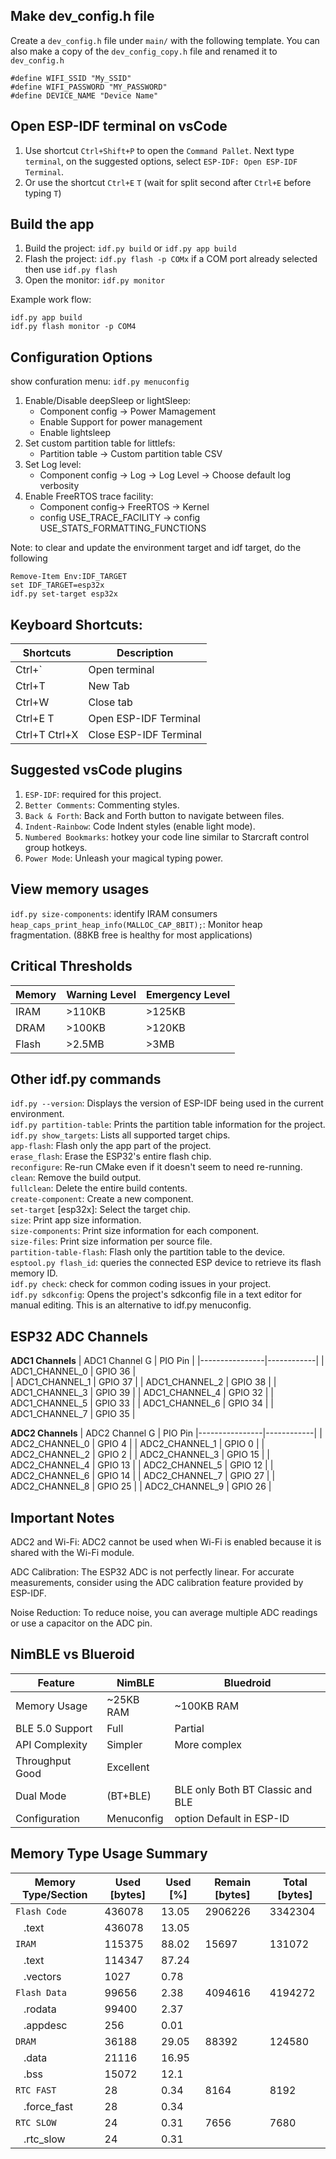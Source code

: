 ## Make dev_config.h file

Create a `dev_config.h` file under `main/` with the following template. You can also make a copy of the `dev_config_copy.h` file and renamed it to `dev_config.h`

```
#define WIFI_SSID "My_SSID"
#define WIFI_PASSWORD "MY_PASSWORD"
#define DEVICE_NAME "Device Name"
```

## Open ESP-IDF terminal on vsCode

1. Use shortcut `Ctrl+Shift+P` to open the `Command Pallet`. Next type `terminal`, on the suggested options, select `ESP-IDF: Open ESP-IDF Terminal`.
2. Or use the shortcut `Ctrl+E`  `T` (wait for split second after `Ctrl+E` before typing `T`)

## Build the app

1. Build the project: `idf.py build` or `idf.py app build`
2. Flash the project: `idf.py flash -p COMx` if a COM port already selected then use `idf.py flash`
3. Open the monitor: `idf.py monitor`
   
Example work flow: <br>
```
idf.py app build
idf.py flash monitor -p COM4
```

## Configuration Options

show confuration menu: `idf.py menuconfig`

1. Enable/Disable deepSleep or lightSleep:
   - Component config -> Power Mamagement 
   - Enable Support for power management
   - Enable lightsleep 
2. Set custom partition table for littlefs:
   - Partition table -> Custom partition table CSV
3. Set Log level:
   - Component config -> Log -> Log Level -> Choose default log verbosity
4. Enable FreeRTOS trace facility:
   - Component config-> FreeRTOS -> Kernel
   - config USE_TRACE_FACILITY -> config USE_STATS_FORMATTING_FUNCTIONS

Note: to clear and update the environment target and idf target, do the following<br>
```
Remove-Item Env:IDF_TARGET
set IDF_TARGET=esp32x
idf.py set-target esp32x
```

## Keyboard Shortcuts:

| Shortcuts       | Description |
| --------------- | --------- |
|Ctrl+`           | Open terminal |
|Ctrl+T           | New Tab |
|Ctrl+W           | Close tab |
|Ctrl+E T         | Open ESP-IDF Terminal |
|Ctrl+T Ctrl+X    | Close ESP-IDF Terminal |

## Suggested vsCode plugins

1. `ESP-IDF`: required for this project.
2. `Better Comments`: Commenting styles.
3. `Back & Forth`: Back and Forth button to navigate between files. 
4. `Indent-Rainbow`: Code Indent styles (enable light mode).
5. `Numbered Bookmarks`: hotkey your code line similar to Starcraft control group hotkeys.
6. `Power Mode`: Unleash your magical typing power.


## View memory usages

`idf.py size-components`: identify IRAM consumers
`heap_caps_print_heap_info(MALLOC_CAP_8BIT);`: Monitor heap fragmentation. (88KB free is healthy for most applications)

## Critical Thresholds

|Memory     | Warning Level	| Emergency Level |
|-----------|-----------------| --------------- |
|IRAM	      | >110KB	         | >125KB |
|DRAM	      | >100KB	         | >120KB |
|Flash      | >2.5MB	         | >3MB   |

## Other idf.py commands

`idf.py --version`: Displays the version of ESP-IDF being used in the current environment.<br>
`idf.py partition-table`: Prints the partition table information for the project.<br>
`idf.py show_targets`: Lists all supported target chips.<br> 
`app-flash`: Flash only the app part of the project.<br>
`erase_flash`: Erase the ESP32's entire flash chip.<br>
`reconfigure`: Re-run CMake even if it doesn't seem to need re-running.<br>
`clean`: Remove the build output.<br>
`fullclean`: Delete the entire build contents.<br>
`create-component`: Create a new component.<br>
`set-target` [esp32x]: Select the target chip.<br>
`size`: Print app size information.<br>
`size-components`: Print size information for each component.<br>
`size-files`: Print size information per source file.<br>
`partition-table-flash`: Flash only the partition table to the device.<br>
`esptool.py flash_id`: queries the connected ESP device to retrieve its flash memory ID.<br>
`idf.py check`: check for common coding issues in your project.<br>
`idf.py sdkconfig`: Opens the project's sdkconfig file in a text editor for manual editing. This is an alternative to idf.py menuconfig.<br>

## ESP32 ADC Channels

**ADC1 Channels**
| ADC1 Channel	G |   PIO Pin  |
|----------------|------------|
| ADC1_CHANNEL_0 |   GPIO 36  |  
| ADC1_CHANNEL_1 |   GPIO 37  |
| ADC1_CHANNEL_2 |	GPIO 38  |
| ADC1_CHANNEL_3 |	GPIO 39  |
| ADC1_CHANNEL_4 |	GPIO 32  |
| ADC1_CHANNEL_5 |	GPIO 33  |
| ADC1_CHANNEL_6 |	GPIO 34  |
| ADC1_CHANNEL_7 |	GPIO 35  |
<br>

**ADC2 Channels**
| ADC2 Channel	G |   PIO Pin
|----------------|------------|
| ADC2_CHANNEL_0 |	GPIO 4   |
| ADC2_CHANNEL_1 |	GPIO 0   |
| ADC2_CHANNEL_2 |	GPIO 2   |
| ADC2_CHANNEL_3 |	GPIO 15  |
| ADC2_CHANNEL_4 |	GPIO 13  |
| ADC2_CHANNEL_5 |	GPIO 12  |
| ADC2_CHANNEL_6 |	GPIO 14  |
| ADC2_CHANNEL_7 |	GPIO 27  |
| ADC2_CHANNEL_8 |	GPIO 25  |
| ADC2_CHANNEL_9 |	GPIO 26  |


## Important Notes
ADC2 and Wi-Fi:
   ADC2 cannot be used when Wi-Fi is enabled because it is shared with the Wi-Fi module.

ADC Calibration:
   The ESP32 ADC is not perfectly linear. For accurate measurements, consider using the ADC calibration feature provided by ESP-IDF.

Noise Reduction:
   To reduce noise, you can average multiple ADC readings or use a capacitor on the ADC pin.


## NimBLE vs Blueroid
   
|Feature	         | NimBLE	      | Bluedroid       |
|-----------------|--------------|-----------------|
|Memory Usage	   | ~25KB RAM 	| ~100KB RAM      |
|BLE 5.0 Support	| Full      	| Partial         |
|API Complexity	| Simpler	   | More complex    |
|Throughput	Good	| Excellent|   |                 |
|Dual Mode        | (BT+BLE)	   | BLE only	Both BT Classic and BLE |
|Configuration	   | Menuconfig   | option	Default in ESP-ID |



## Memory Type Usage Summary

| Memory Type/Section            | Used [bytes] | Used [%] | Remain [bytes] | Total [bytes] |
|--------------------------------|--------------|----------|----------------|---------------|
| `Flash Code`                   |       436078 |    13.05 |        2906226 |       3342304 |
|&nbsp;&nbsp;&nbsp;.text         |       436078 |    13.05 |                |               |
| `IRAM`                         |       115375 |    88.02 |          15697 |        131072 |
|&nbsp;&nbsp;&nbsp;.text         |       114347 |    87.24 |                |               |
|&nbsp;&nbsp;&nbsp;.vectors      |         1027 |     0.78 |                |               |
| `Flash Data`                   |        99656 |     2.38 |        4094616 |       4194272 |
|&nbsp;&nbsp;&nbsp;.rodata       |        99400 |     2.37 |                |               |
|&nbsp;&nbsp;&nbsp;.appdesc      |          256 |     0.01 |                |               |
| `DRAM`                         |        36188 |    29.05 |          88392 |        124580 |
|&nbsp;&nbsp;&nbsp;.data         |        21116 |    16.95 |                |               |
|&nbsp;&nbsp;&nbsp;.bss          |        15072 |     12.1 |                |               |
| `RTC FAST`                     |           28 |     0.34 |           8164 |          8192 |
|&nbsp;&nbsp;&nbsp;.force_fast   |           28 |     0.34 |                |               |
| `RTC SLOW`                     |           24 |     0.31 |           7656 |          7680 |
|&nbsp;&nbsp;&nbsp;.rtc_slow     |           24 |     0.31 |                |               |
